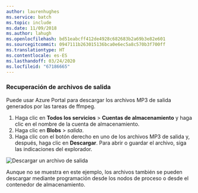 ```yaml
---
author: laurenhughes
ms.service: batch
ms.topic: include
ms.date: 11/09/2018
ms.author: lahugh
ms.openlocfilehash: bd51eabcff412de4928c682683b2a69b3e82e601
ms.sourcegitcommit: 0947111b263015136bca0e6ec5a8c570b3f700ff
ms.translationtype: HT
ms.contentlocale: es-ES
ms.lasthandoff: 03/24/2020
ms.locfileid: "67186665"
---
```

### <a name="retrieve-output-files"></a>Recuperación de archivos de salida

Puede usar Azure Portal para descargar los archivos MP3 de salida generados por las tareas de ffmpeg. 

1. Haga clic en **Todos los servicios** > **Cuentas de almacenamiento** y haga clic en el nombre de la cuenta de almacenamiento.
2. Haga clic en **Blobs** > *salida*.
3. Haga clic con el botón derecho en uno de los archivos MP3 de salida y, después, haga clic en **Descargar**. Para abrir o guardar el archivo, siga las indicaciones del explorador.

![Descargar un archivo de salida](./media/batch-common-tutorial-download/download.png)

Aunque no se muestra en este ejemplo, los archivos también se pueden descargar mediante programación desde los nodos de proceso o desde el contenedor de almacenamiento.
